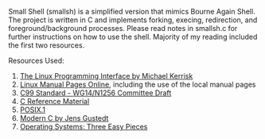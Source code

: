 Small Shell (smallsh) is a simplified version that mimics Bourne Again Shell. The project is written in C and implements forking, execing, redirection, and foreground/background processes. Please read notes in smallsh.c for further instructions on how to use the shell. Majority of my reading included the first two resources.

Resources Used:

1. [The Linux Programming Interface by Michael Kerrisk](https://man7.org/tlpi/)
2. [Linux Manual Pages Online](https://man7.org/linux/man-pages/index.html), including the use of the local manual pages
3. [C99 Standard - WG14/N1256 Committee Draft](https://www.open-std.org/jtc1/sc22/wg14/www/docs/n1256.pdf)
4. [C Reference Material](https://en.cppreference.com/w/c/)
5. [POSIX.1](https://pubs.opengroup.org/onlinepubs/9699919799/)
6. [Modern C by Jens Gustedt](https://gustedt.gitlabpages.inria.fr/modern-c/)
7. [Operating Systems: Three Easy Pieces](https://pages.cs.wisc.edu/~remzi/OSTEP/)